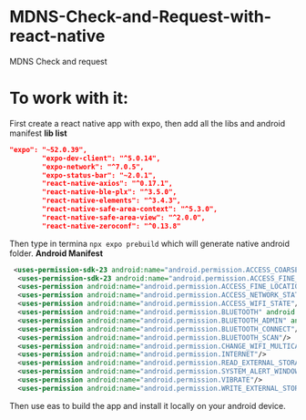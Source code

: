 # MDNS-Check-and-Request-with-react-native
MDNS Check and request
# To work with it:
First create a react native app with expo, then add all the libs and android manifest
__lib list__
``` JSON
"expo": "~52.0.39",
        "expo-dev-client": "^5.0.14",
        "expo-network": "^7.0.5",
        "expo-status-bar": "~2.0.1",
        "react-native-axios": "^0.17.1",
        "react-native-ble-plx": "^3.5.0",
        "react-native-elements": "^3.4.3",
        "react-native-safe-area-context": "^5.3.0",
        "react-native-safe-area-view": "^2.0.0",
        "react-native-zeroconf": "^0.13.8"
```
Then type in termina ``` npx expo prebuild ``` which will generate native android folder.
__Android Manifest__

``` Xml
 <uses-permission-sdk-23 android:name="android.permission.ACCESS_COARSE_LOCATION"/>
  <uses-permission-sdk-23 android:name="android.permission.ACCESS_FINE_LOCATION"/>
  <uses-permission android:name="android.permission.ACCESS_FINE_LOCATION"/>
  <uses-permission android:name="android.permission.ACCESS_NETWORK_STATE"/>
  <uses-permission android:name="android.permission.ACCESS_WIFI_STATE"/>
  <uses-permission android:name="android.permission.BLUETOOTH" android:maxSdkVersion="30"/>
  <uses-permission android:name="android.permission.BLUETOOTH_ADMIN" android:maxSdkVersion="30"/>
  <uses-permission android:name="android.permission.BLUETOOTH_CONNECT"/>
  <uses-permission android:name="android.permission.BLUETOOTH_SCAN"/>
  <uses-permission android:name="android.permission.CHANGE_WIFI_MULTICAST_STATE"/>
  <uses-permission android:name="android.permission.INTERNET"/>
  <uses-permission android:name="android.permission.READ_EXTERNAL_STORAGE"/>
  <uses-permission android:name="android.permission.SYSTEM_ALERT_WINDOW"/>
  <uses-permission android:name="android.permission.VIBRATE"/>
  <uses-permission android:name="android.permission.WRITE_EXTERNAL_STORAGE"/>
```

Then use eas to build the app and install it locally on your android device.
